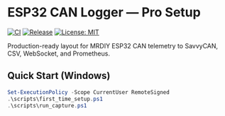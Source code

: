
# ESP32 CAN Logger — Pro Setup

[![CI](https://github.com/DC-Fabworx/esp32-can-logger/actions/workflows/ci.yml/badge.svg)](https://github.com/DC-Fabworx/esp32-can-logger/actions/workflows/ci.yml)
[![Release](https://github.com/DC-Fabworx/esp32-can-logger/actions/workflows/release.yml/badge.svg)](https://github.com/DC-Fabworx/esp32-can-logger/actions/workflows/release.yml)
[![License: MIT](https://img.shields.io/badge/License-MIT-green.svg)](LICENSE)

Production-ready layout for MRDIY ESP32 CAN telemetry to SavvyCAN, CSV, WebSocket, and Prometheus.

## Quick Start (Windows)
```powershell
Set-ExecutionPolicy -Scope CurrentUser RemoteSigned
.\scripts\first_time_setup.ps1
.\scripts\run_capture.ps1
```
